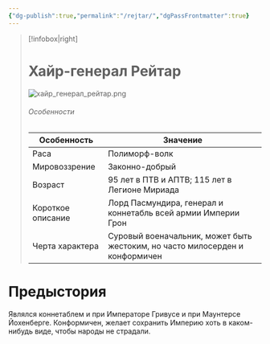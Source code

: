 ```yaml
---
{"dg-publish":true,"permalink":"/rejtar/","dgPassFrontmatter":true}
---
```



> [!infobox|right]
> # Хайр-генерал Рейтар
> ![хайр_генерал_рейтар.png](/img/user/%D0%98%D0%B7%D0%BE%D0%B1%D1%80%D0%B0%D0%B6%D0%B5%D0%BD%D0%B8%D1%8F/%D1%85%D0%B0%D0%B9%D1%80_%D0%B3%D0%B5%D0%BD%D0%B5%D1%80%D0%B0%D0%BB_%D1%80%D0%B5%D0%B9%D1%82%D0%B0%D1%80.png)
> ###### Особенности
> | Особенность | Значение |
> | ---- | ---- |
> | Раса | Полиморф-волк|
> | Мировоззрение | Законно-добрый |
> | Возраст | 95 лет в ПТВ и АПТВ; 115 лет в Легионе Мириада|
> | Короткое описание |Лорд Пасмундира, генерал и коннетабль всей армии Империи Грон |
> | Черта характера |Суровый военачальник, может быть жестоким, но часто милосерден и конформичен|

# Предыстория

Являлся коннетаблем и при Императоре Гривусе и при Маунтерсе Йохенберге. Конформичен, желает сохранить Империю хоть в каком-нибудь виде, чтобы народы не страдали.